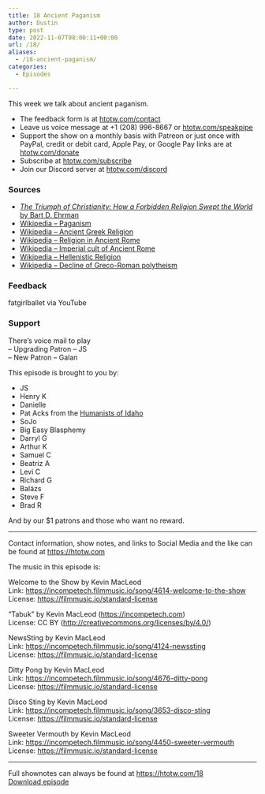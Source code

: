 ```yaml
---
title: 18 Ancient Paganism
author: Dustin
type: post
date: 2022-11-07T08:00:11+00:00
url: /18/
aliases:
  - /18-ancient-paganism/
categories:
  - Episodes

---
```

<div id="buzzsprout-player-11643786"></div><script src="https://www.buzzsprout.com/1983601/11643786-18-ancient-paganism.js?container_id=buzzsprout-player-11643786&player=small" type="text/javascript" charset="utf-8"></script>
  
This week we talk about ancient paganism.

<!--more-->

  * The feedback form is at [htotw.com/contact][1]
  * Leave us voice message at +1 (208) 996-8667 or [htotw.com/speakpipe][2]
  * Support the show on a monthly basis with Patreon or just once with PayPal, credit or debit card, Apple Pay, or Google Pay links are at [htotw.com/donate][3]
  * Subscribe at [htotw.com/subscribe][4]
  * Join our Discord server at [htotw.com/discord][5]

### Sources

  * [_The Triumph of Christianity: How a Forbidden Religion Swept the World_ by Bart D. Ehrman][6]
  * [Wikipedia &#8211; Paganism][7]
  * [Wikipedia &#8211; Ancient Greek Religion][8]
  * [Wikipedia &#8211; Religion in Ancient Rome][9]
  * [Wikipedia &#8211; Imperial cult of Ancient Rome][10]
  * [Wikipedia &#8211; Hellenistic Religion][11]
  * [Wikipedia &#8211; Decline of Greco-Roman polytheism][12]

### Feedback

fatgirlballet via YouTube

### Support

There’s voice mail to play  
&#8211; Upgrading Patron &#8211; JS  
&#8211; New Patron &#8211; Galan

This episode is brought to you by:

  * JS
  * Henry K
  * Danielle
  * Pat Acks from the [Humanists of Idaho][13]
  * SoJo
  * Big Easy Blasphemy
  * Darryl G
  * Arthur K
  * Samuel C
  * Beatriz A
  * Levi C
  * Richard G
  * Balázs
  * Steve F
  * Brad R

And by our $1 patrons and those who want no reward.

* * *

Contact information, show notes, and links to Social Media and the like can be found at <https://htotw.com>

The music in this episode is:

Welcome to the Show by Kevin MacLeod  
Link: https://incompetech.filmmusic.io/song/4614-welcome-to-the-show  
License: https://filmmusic.io/standard-license

“Tabuk” by Kevin MacLeod (https://incompetech.com)  
License: CC BY (http://creativecommons.org/licenses/by/4.0/)

NewsSting by Kevin MacLeod  
Link: https://incompetech.filmmusic.io/song/4124-newssting  
License: https://filmmusic.io/standard-license

Ditty Pong by Kevin MacLeod  
Link: https://incompetech.filmmusic.io/song/4676-ditty-pong  
License: https://filmmusic.io/standard-license

Disco Sting by Kevin MacLeod  
Link: https://incompetech.filmmusic.io/song/3653-disco-sting  
License: https://filmmusic.io/standard-license

Sweeter Vermouth by Kevin MacLeod  
Link: https://incompetech.filmmusic.io/song/4450-sweeter-vermouth  
License: https://filmmusic.io/standard-license

* * *

Full shownotes can always be found at <https://htotw.com/18>  
[Download episode][14]

 [1]: https://htotw.com/contact
 [2]: https://htotw.com/speakpike
 [3]: https://htotw.com/donate
 [4]: https://htotw.com/subscribe
 [5]: https://htotw.com/discord
 [6]: https://amzn.to/2RRXlL9
 [7]: https://en.wikipedia.org/wiki/Paganism
 [8]: https://en.wikipedia.org/wiki/Ancient_Greek_religion
 [9]: https://en.wikipedia.org/wiki/Religion_in_ancient_Rome
 [10]: https://en.wikipedia.org/wiki/Imperial_cult_of_ancient_Rome
 [11]: https://en.wikipedia.org/wiki/Hellenistic_religion
 [12]: https://en.wikipedia.org/wiki/Decline_of_Greco-Roman_polytheism
 [13]: https://www.humanistsofidaho.org/
 [14]: https://www.buzzsprout.com/1983601/11643786-18-ancient-paganism.mp3?download=true